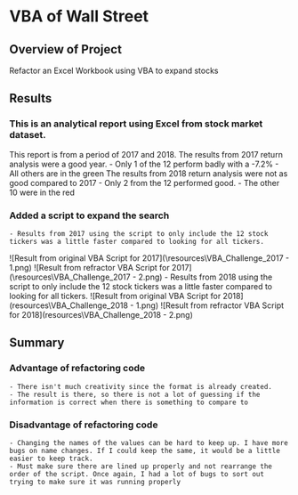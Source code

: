 # VBA of Wall Street

## Overview of Project

Refactor an Excel Workbook using VBA to expand stocks

## Results

### This is an analytical report using Excel from stock market dataset.

This report is from a period of 2017 and 2018.
The results from 2017 return analysis were a good year.
	- Only 1 of the 12 perform badly with a -7.2%
	- All others are in the green
The results from 2018 return analysis were not as good compared to 2017
	- Only 2 from the 12 performed good.
	- The other 10 were in the red
### Added a script to expand the search
	- Results from 2017 using the script to only include the 12 stock tickers was a little faster compared to looking for all tickers.
 ![Result from original VBA Script for 2017](\resources\VBA_Challenge_2017 - 1.png)
 ![Result from refractor VBA Script for 2017](\resources\VBA_Challenge_2017 - 2.png)
	- Results from 2018 using the script to only include the 12 stock tickers was a little faster compared to looking for all tickers.
 ![Result from original VBA Script for 2018]\(resources\VBA_Challenge_2018 - 1.png)
 ![Result from refractor VBA Script for 2018]\(resources\VBA_Challenge_2018 - 2.png)

## Summary
### Advantage of refactoring code
	- There isn't much creativity since the format is already created.
	- The result is there, so there is not a lot of guessing if the information is correct when there is something to compare to
### Disadvantage of refactoring code
	- Changing the names of the values can be hard to keep up. I have more bugs on name changes. If I could keep the same, it would be a little easier to keep track.
	- Must make sure there are lined up properly and not rearrange the order of the script. Once again, I had a lot of bugs to sort out trying to make sure it was running properly
